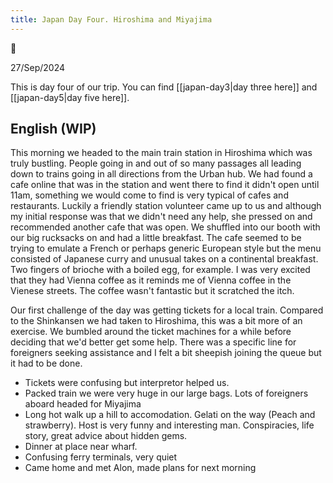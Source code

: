 ```yaml
---
title: Japan Day Four. Hiroshima and Miyajima
---
```


🌱

27/Sep/2024

This is day four of our trip. You can find [[japan-day3|day three here]] and [[japan-day5|day five here]].

## English (WIP)

This morning we headed to the main train station in Hiroshima which was truly bustling. People going in and out of so many passages all leading down to trains going in all directions from the Urban hub. We had found a cafe online that was in the station and went there to find it didn't open until 11am, something we would come to find is very typical of cafes and restaurants. Luckily a friendly station volunteer came up to us and although my initial response was that we didn't need any help, she pressed on and recommended another cafe that was open. We shuffled into our booth with our big rucksacks on and had a little breakfast. The cafe seemed to be trying to emulate a French or perhaps generic European style but the menu consisted of Japanese curry and unusual takes on a continental breakfast. Two fingers of brioche with a boiled egg, for example. I was very excited that they had Vienna coffee as it reminds me of Vienna coffee in the Vienese streets. The coffee wasn't fantastic but it scratched the itch.

Our first challenge of the day was getting tickets for a local train. Compared to the Shinkansen we had taken to Hiroshima, this was a bit more of an exercise. We bumbled around the ticket machines for a while before deciding that we'd better get some help. There was a specific line for foreigners seeking assistance and I felt a bit sheepish joining the queue but it had to be done.

- Tickets were confusing but interpretor helped us.
- Packed train we were very huge in our large bags. Lots of foreigners aboard headed for Miyajima
- Long hot walk up a hill to accomodation. Gelati on the way (Peach and strawberry). Host is very funny and interesting man. Conspiracies, life story, great advice about hidden gems.
- Dinner at place near wharf. 
- Confusing ferry terminals, very quiet
- Came home and met Alon, made plans for next morning